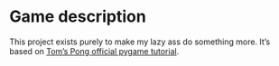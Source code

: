 # Game description

This project exists purely to make my lazy ass do something more.
It’s based on [Tom’s Pong official pygame tutorial](http://www.pygame.org/docs/tut/tom/games6.html).
